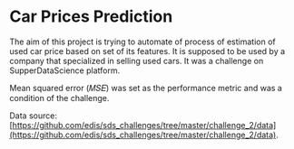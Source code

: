# Car Prices Prediction

The aim of this project is trying to automate of process of estimation of used car price based on set of its features. It is supposed to be used by a company that specialized in selling used cars. It was a challenge on SupperDataScience platform.

Mean squared error (𝑀𝑆𝐸) was set as the performance metric and was a condition of the challenge.

Data source: [https://github.com/edis/sds_challenges/tree/master/challenge_2/data](https://github.com/edis/sds_challenges/tree/master/challenge_2/data).




